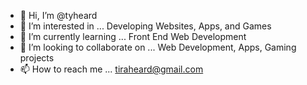 - 👋 Hi, I’m @tyheard
- 👀 I’m interested in ... Developing Websites, Apps, and Games
- 🌱 I’m currently learning ... Front End Web Development
- 💞️ I’m looking to collaborate on ... Web Development, Apps, Gaming projects
- 📫 How to reach me ... tiraheard@gmail.com

<!---
tyheard/tyheard is a ✨ special ✨ repository because its `README.md` (this file) appears on your GitHub profile.
You can click the Preview link to take a look at your changes.
--->
